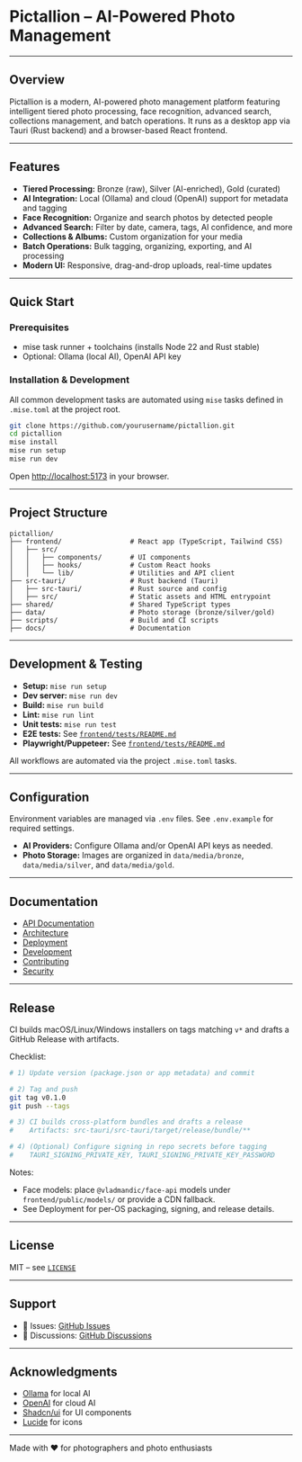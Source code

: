# Pictallion – AI-Powered Photo Management

---

## Overview

Pictallion is a modern, AI-powered photo management platform featuring intelligent tiered photo processing, face recognition, advanced search, collections management, and batch operations. It runs as a desktop app via Tauri (Rust backend) and a browser-based React frontend.

---

## Features

- **Tiered Processing:** Bronze (raw), Silver (AI-enriched), Gold (curated)
- **AI Integration:** Local (Ollama) and cloud (OpenAI) support for metadata and tagging
- **Face Recognition:** Organize and search photos by detected people
- **Advanced Search:** Filter by date, camera, tags, AI confidence, and more
- **Collections & Albums:** Custom organization for your media
- **Batch Operations:** Bulk tagging, organizing, exporting, and AI processing
- **Modern UI:** Responsive, drag-and-drop uploads, real-time updates

---

## Quick Start

### Prerequisites

- mise task runner + toolchains (installs Node 22 and Rust stable)
- Optional: Ollama (local AI), OpenAI API key

### Installation & Development

All common development tasks are automated using `mise` tasks defined in `.mise.toml` at the project root.

```bash
git clone https://github.com/yourusername/pictallion.git
cd pictallion
mise install
mise run setup
mise run dev
```

Open [http://localhost:5173](http://localhost:5173) in your browser.

---

## Project Structure

```
pictallion/
├── frontend/                 # React app (TypeScript, Tailwind CSS)
│   ├── src/
│   │   ├── components/       # UI components
│   │   ├── hooks/            # Custom React hooks
│   │   └── lib/              # Utilities and API client
├── src-tauri/                # Rust backend (Tauri)
│   ├── src-tauri/            # Rust source and config
│   ├── src/                  # Static assets and HTML entrypoint
├── shared/                   # Shared TypeScript types
├── data/                     # Photo storage (bronze/silver/gold)
├── scripts/                  # Build and CI scripts
├── docs/                     # Documentation
```

---

## Development & Testing

- **Setup:** `mise run setup`
- **Dev server:** `mise run dev`
- **Build:** `mise run build`
- **Lint:** `mise run lint`
- **Unit tests:** `mise run test`
- **E2E tests:** See [`frontend/tests/README.md`](frontend/tests/README.md)
- **Playwright/Puppeteer:** See [`frontend/tests/README.md`](frontend/tests/README.md)

All workflows are automated via the project `.mise.toml` tasks.

---

## Configuration

Environment variables are managed via `.env` files. See `.env.example` for required settings.

- **AI Providers:** Configure Ollama and/or OpenAI API keys as needed.
- **Photo Storage:** Images are organized in `data/media/bronze`, `data/media/silver`, and `data/media/gold`.

---

## Documentation

- [API Documentation](docs/API_DOCUMENTATION.md)
- [Architecture](docs/ARCHITECTURE.md)
- [Deployment](docs/DEPLOYMENT.md)
- [Development](docs/DEVELOPMENT.md)
- [Contributing](CONTRIBUTING.md)
- [Security](SECURITY.md)

---

## Release

CI builds macOS/Linux/Windows installers on tags matching `v*` and drafts a GitHub Release with artifacts.

Checklist:

```bash
# 1) Update version (package.json or app metadata) and commit

# 2) Tag and push
git tag v0.1.0
git push --tags

# 3) CI builds cross-platform bundles and drafts a release
#    Artifacts: src-tauri/src-tauri/target/release/bundle/**

# 4) (Optional) Configure signing in repo secrets before tagging
#    TAURI_SIGNING_PRIVATE_KEY, TAURI_SIGNING_PRIVATE_KEY_PASSWORD
```

Notes:
- Face models: place `@vladmandic/face-api` models under `frontend/public/models/` or provide a CDN fallback.
- See Deployment for per-OS packaging, signing, and release details.

---

## License

MIT – see [`LICENSE`](LICENSE)

---

## Support

- 🐛 Issues: [GitHub Issues](https://github.com/yourusername/pictallion/issues)
- 💬 Discussions: [GitHub Discussions](https://github.com/yourusername/pictallion/discussions)

---

## Acknowledgments

- [Ollama](https://ollama.ai) for local AI
- [OpenAI](https://openai.com) for cloud AI
- [Shadcn/ui](https://ui.shadcn.com) for UI components
- [Lucide](https://lucide.dev) for icons

---

Made with ❤️ for photographers and photo enthusiasts
